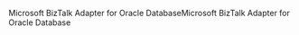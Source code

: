 <span data-ttu-id="6c68b-101">Microsoft BizTalk Adapter for Oracle Database</span><span class="sxs-lookup"><span data-stu-id="6c68b-101">Microsoft BizTalk Adapter for Oracle Database</span></span>